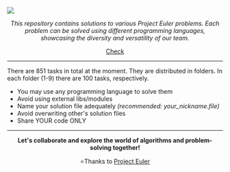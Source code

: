 <a href="https://t.me/+m0ep5gz5bEoyN2Yy"><img src="https://github.com/muminovbob/muminovbob/blob/main/img/banner.png"></a>


<p align='center'><i></u>This repository contains solutions to various Project Euler problems. Each problem can be solved using different programming languages, showcasing the diversity and versatility of our team.</i></p>
<a href="https://github.com/nayuki/Project-Euler-solutions/blob/master/Answers.txt"><p align='center'>Check</p></a>
<hr>
<!-- <h3>📰Rules</h3> -->
<p>There are 851 tasks in total at the moment. They are distributed in folders. In each folder (1-9) there are 100 tasks, 
  respectively. 
  <ul>
    <li>You may use any programming language to solve them</li>
    <li>Avoid using external libs/modules</li>
    <li>Name your solution file adequately <i>(recommended: your_nickname.file)</i></li>
    <li>Avoid overwriting other's solution files</li>
    <li>Share YOUR code ONLY</li>
  </ul></p>
<!--  
<h3>🔬Contribution Guidelines</h3>
<p>We encourage contributions from all team members. Feel free to submit your solutions in any programming language you are comfortable with. To contribute:</p>
<ol>
    <li>Fork this repository.</li>
    <li>Create a new branch for your solution.</li>
    <li>Add your solution in the appropriate problem directory under the chosen language directory.</li>
    <li>Create a Pull Request with a brief description of your solution.</li>
</ol>
-->
<hr>
<p align='center'><b>Let's collaborate and explore the world of algorithms and problem-solving together!</b></p>
<p align='center'>⭐Thanks to <a href='https://projecteuler.net/'>Project Euler</a></p>
